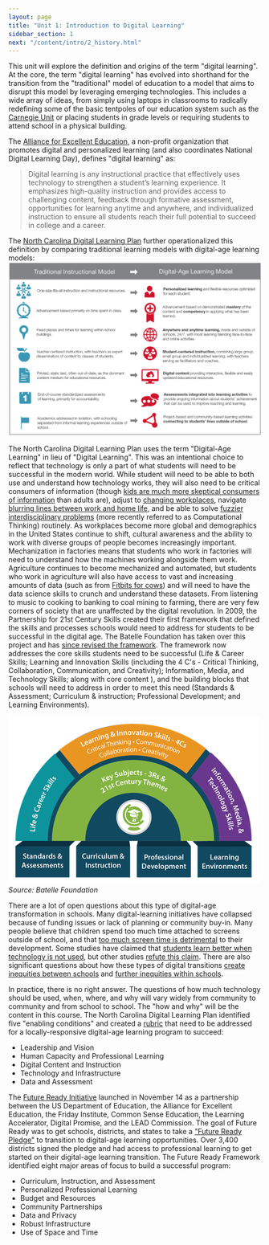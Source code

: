 ```yaml
---
layout: page
title: "Unit 1: Introduction to Digital Learning"
sidebar_section: 1
next: "/content/intro/2_history.html"
---
```


This unit will explore the definition and origins of the term "digital learning". At the core, the term "digital learning" has evolved into shorthand for the transition from the "traditional" model of education to a model that aims to disrupt this model by leveraging emerging technologies. This includes a wide array of ideas, from simply using laptops in classrooms to radically redefining some of the basic tentpoles of our education system such as the [Carnegie Unit][1] or placing students in grade levels or requiring students to attend school in a physical building.

The [Alliance for Excellent Education][2], a non-profit organization that promotes digital and personalized learning (and also coordinates National Digital Learning Day), defines "digital learning" as: 
> Digital learning is any instructional practice that effectively uses technology to strengthen a student’s learning experience. It emphasizes high-quality instruction and provides access to challenging content, feedback through formative assessment, opportunities for learning anytime and anywhere, and individualized instruction to ensure all students reach their full potential to succeed in college and a career.

The [North Carolina Digital Learning Plan][3] further operationalized this definition by comparing traditional learning models with digital-age learning models:
![Comparison between traditional instructional model and digital-age learning model][image-1]

The North Carolina Digital Learning Plan uses the term "Digital-Age Learning" in lieu of "Digital Learning". This was an intentional choice to reflect that technology is only a part of what students will need to be successful in the modern world. While student will need to be able to both use and understand how technology works, they will also need to be critical consumers of information (though [kids are much more skeptical consumers of information][4] than adults are), adjust to [changing workplaces][5], navigate [blurring lines between work and home life][6], and be able to solve [fuzzier interdisciplinary problems][7] (more recently referred to as Computational Thinking) routinely. As workplaces become more global and demographics in the United States continue to shift, cultural awareness and the ability to work with diverse groups of people becomes increasingly important. Mechanization in factories means that students who work in factories will need to understand how the machines working alongside them work. Agriculture continues to become mechanized and automated, but students who work in agriculture will also have access to vast and increasing amounts of data (such as from [Fitbits for cows][8]) and will need to have the data science skills to crunch and understand these datasets. From listening to music to cooking to banking to coal mining to farming, there are very few corners of society that are unaffected by the digital revolution. In 2009, the Partnership for 21st Century Skills created their first framework that defined the skills and processes schools would need to address for students to be successful in the digital age. The Batelle Foundation has taken over this project and has [since revised the framework][9]. The framework now addresses the core skills students need to be successful (Life & Career Skills; Learning and Innovation Skills (including the 4 C's - Critical Thinking, Collaboration, Communication, and Creativity); Information, Media, and Technology Skills; along with core content ), and the building blocks that schools will need to address in order to meet this need (Standards & Assessment; Curriculum & instruction; Professional Development; and Learning Environments).

<p class="text-center">
<img src="p21.png" class="rounded" alt="The framework now addresses the core skills students need to be successful (Life & Career Skills; Learning and Innovation Skills (including the 4 C's - Critical Thinking, Collaboration, Communication, and Creativity); Information, Media, and Technology Skills; along with core content ), and the building blocks that schools will need to address in order to meet this need (Standards & Assessment; Curriculum & instruction; Professional Development; and Learning Environments)."><br/><cite class="text-center">Source: Batelle Foundation</cite>
</p>

There are a lot of open questions about this type of digital-age transformation in schools. Many digital-learning initiatives have collapsed because of funding issues or lack of planning or community buy-in. Many people believe that children spend too much time attached to screens outside of school, and that [too much screen time is detrimental][10] to their development. Some studies have claimed that [students learn better when technology is not used][11], but other studies [refute this claim][12]. There are also significant questions about how these types of digital transitions [create inequities between schools][13] and [further inequities within schools][14].

In practice, there is no right answer. The questions of how much technology should be used, when, where, and why will vary widely from community to community and from school to school. The "how and why" will be the content in this course. The North Carolina Digital Learning Plan identified five "enabling conditions" and created a [rubric][15] that need to be addressed for a locally-responsive digital-age learning program to succeed:
* Leadership and Vision
* Human Capacity and Professional Learning
* Digital Content and Instruction
* Technology and Infrastructure
* Data and Assessment

The [Future Ready Initiative][16] launched in November 14 as a partnership between the US Department of Education, the Alliance for Excellent Education, the Friday Institute, Common Sense Education, the Learning Accelerator, Digital Promise, and the LEAD Commission. The goal of Future Ready was to get schools, districts, and states to take a ["Future Ready Pledge"][17] to transition to digital-age learning opportunities. Over 3,400 districts signed the pledge and had access to professional learning to get started on their digital-age learning transition. The Future Ready Framework identified eight major areas of focus to build a successful program:
* Curriculum, Instruction, and Assessment
* Personalized Professional Learning
* Budget and Resources
* Community Partnerships
* Data and Privacy
* Robust Infrastructure
* Use of Space and Time

[1]:	https://www.carnegiefoundation.org/faqs/carnegie-unit/
[2]:	https://digitallearningday.org/about-dlday/
[3]:	https://ncdli.fi.ncsu.edu/dlplan/
[4]:	https://www.commonsensemedia.org/news-and-media-literacy/do-tweens-and-teens-believe-fake-news
[5]:	https://hbr.org/1998/05/the-alternative-workplace-changing-where-and-how-people-work
[6]:	https://www.forbes.com/sites/shelcyvjoseph/2019/10/17/forget-work-life-balance-try-achieving-work-life-blend-instead/#68eae943d946
[7]:	https://www.careerbuilder.com/advice/what-are-problemsolving-skills-and-why-are-they-important
[8]:	https://www.zdnet.com/article/building-iot-for-the-industry-technology-left-behind/
[9]:	http://www.battelleforkids.org/networks/p21
[10]:	https://www.theatlantic.com/education/archive/2018/11/screen-time-backlash/567934/
[11]:	https://www.educationnext.org/should-professors-ban-laptops-classroom-computer-use-affects-student-learning-study/
[12]:	https://www.brookings.edu/blog/brown-center-chalkboard/2019/05/08/is-technology-good-or-bad-for-learning/
[13]:	https://www.insidehighered.com/digital-learning/blogs/technology-and-learning/technology-driving-educational-inequality
[14]:	http://www.ascd.org/publications/educational-leadership/feb19/vol76/num05/Teaching-Our-Way-to-Digital-Equity.aspx
[15]:	https://ncdli.fi.ncsu.edu/rubric/
[16]:	https://futureready.org/ourwork/future-ready-frameworks/
[17]:	https://futureready.org/thenetwork/take-the-pledge/

[image-1]:	dlmodel.png